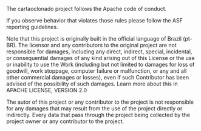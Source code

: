 The cartaoclonado project follows the Apache code of conduct.

If you observe behavior that violates those rules please follow the ASF reporting guidelines.

Note that this project is originally built in the official language of Brazil (pt-BR). The licensor and any contributors to the original project are not responsible for damages, including any direct, indirect, special, incidental, or consequential damages of any kind arising out of this License or the use or inability to use the Work (including but not limited to damages for loss of goodwill, work stoppage, computer failure or malfunction, or any and all other commercial damages or losses), even if such Contributor has been advised of the possibility of such damages. Learn more about this in APACHE LICENSE, VERSION 2.0

The autor of this project or any contributor to the project is not responsible for any damages that may result from the use of the project directly or indirectly. Every data that pass through the project being collected by the project owner or any contributor to the project.